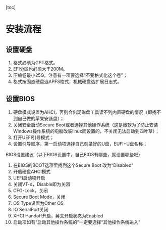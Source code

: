 [toc]
# 安装流程
## 设置硬盘
  1. 格式必须为GPT格式。
  2. EFI分区也必须大于200M。
  3. 压缩卷最小25G。注意有一项要选择“不要格式化这个卷”；
  4. 格式按固态硬盘选APFS格式，机械硬盘选扩展日志式。
## 设置BIOS
  1. 硬盘模式设置为AHCI，否则会出现磁盘工具读不到内置硬盘的情况（即找不到自己做的苹果安装盘）；
  2. 关闭安全启动Secure Boot或者选择其他操作系统（这是微软为了防止安装Windows操作系统的电脑改装linux而设置的，不关闭无法启动到四叶草）；
  3. 打开UEFI引导模式；
  4. 设置引导顺序，第一启动项选择自己刻录好的U盘，EUFI+U盘名称；

BIOS设置建议（以下BIOS设置中，自己BIOS有哪些，就设置哪些吧）
  1. 在BIOS的BOOT选项里找到这个Secure Boot 改为“Disabled”
  2. 开启硬盘AHCI模式
  3. UEFI启动项开启
  4. 关闭VT-d，Disable即为关闭
  5. CFG-Lock，关闭
  6. Secure Boot Mode，关闭
  7. OS Type设置为Other OS
  8. IO SerialPort关闭
  9. XHCI Handoff开启，英文开启状态为Enabled
  10. 启动项如有“启动其他操作系统的”一定要选择“其他操作系统进入”